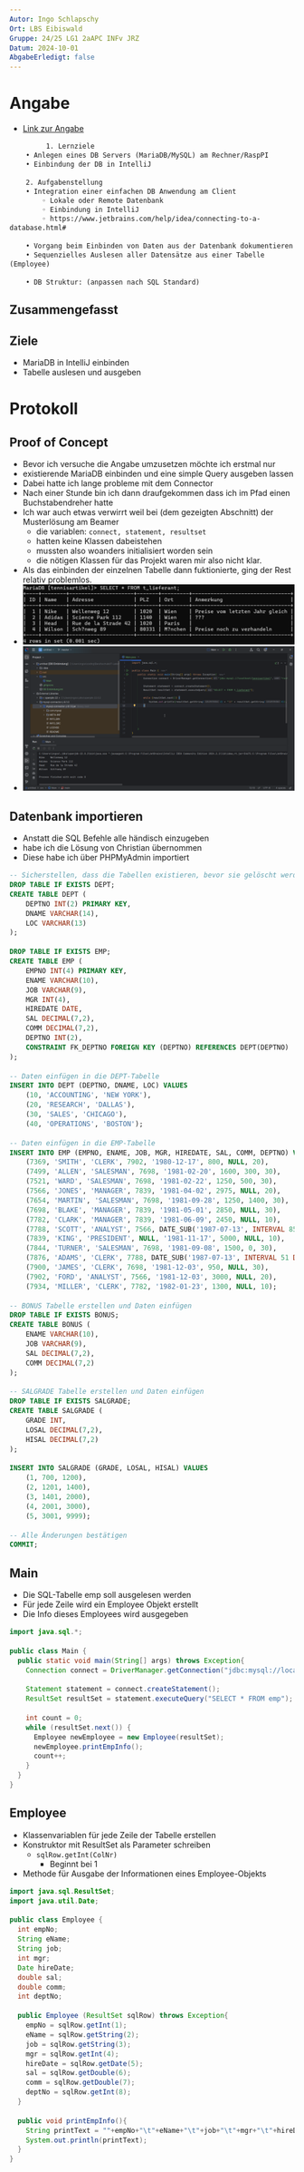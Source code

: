 ```yaml
---
Autor: Ingo Schlapschy
Ort: LBS Eibiswald
Gruppe: 24/25 LG1 2aAPC INFv JRZ
Datum: 2024-10-01
AbgabeErledigt: false
---
```

# Angabe
- [Link zur Angabe](https://www.eduvidual.at/mod/assign/view.php?id=6290148)
```
         1. Lernziele
    • Anlegen eines DB Servers (MariaDB/MySQL) am Rechner/RaspPI
    • Einbindung der DB in IntelliJ

    2. Aufgabenstellung
    • Integration einer einfachen DB Anwendung am Client
        ◦ Lokale oder Remote Datenbank
        ◦ Einbindung in IntelliJ
        ◦ https://www.jetbrains.com/help/idea/connecting-to-a-database.html#

    • Vorgang beim Einbinden von Daten aus der Datenbank dokumentieren
    • Sequenzielles Auslesen aller Datensätze aus einer Tabelle (Employee)

    • DB Struktur: (anpassen nach SQL Standard)
```
## Zusammengefasst
## Ziele
- MariaDB in IntelliJ einbinden
- Tabelle auslesen und ausgeben

# Protokoll
## Proof of Concept
- Bevor ich versuche die Angabe umzusetzen möchte ich erstmal nur
- existierende MariaDB einbinden und eine simple Query ausgeben lassen
- Dabei hatte ich lange probleme mit dem Connector
- Nach einer Stunde bin ich dann draufgekommen dass ich im Pfad einen Buchstabendreher hatte
- Ich war auch etwas verwirrt weil bei (dem gezeigten Abschnitt) der Musterlösung am Beamer
  - die variablen: `connect, statement, resultset` 
  - hatten keine Klassen dabeistehen 
  - mussten also woanders initialisiert worden sein
  - die nötigen Klassen für das Projekt waren mir also nicht klar.
- Als das einbinden der einzelnen Tabelle dann fuktionierte, ging der Rest relativ problemlos.
- ![img.png](img.png)
- ![img_1.png](img_1.png)
## Datenbank importieren
- Anstatt die SQL Befehle alle händisch einzugeben
- habe ich die Lösung von Christian übernommen
- Diese habe ich über PHPMyAdmin importiert
```SQL
-- Sicherstellen, dass die Tabellen existieren, bevor sie gelöscht werden
DROP TABLE IF EXISTS DEPT;
CREATE TABLE DEPT (
    DEPTNO INT(2) PRIMARY KEY,
    DNAME VARCHAR(14),
    LOC VARCHAR(13)
);

DROP TABLE IF EXISTS EMP;
CREATE TABLE EMP (
    EMPNO INT(4) PRIMARY KEY,
    ENAME VARCHAR(10),
    JOB VARCHAR(9),
    MGR INT(4),
    HIREDATE DATE,
    SAL DECIMAL(7,2),
    COMM DECIMAL(7,2),
    DEPTNO INT(2),
    CONSTRAINT FK_DEPTNO FOREIGN KEY (DEPTNO) REFERENCES DEPT(DEPTNO)
);

-- Daten einfügen in die DEPT-Tabelle
INSERT INTO DEPT (DEPTNO, DNAME, LOC) VALUES
    (10, 'ACCOUNTING', 'NEW YORK'),
    (20, 'RESEARCH', 'DALLAS'),
    (30, 'SALES', 'CHICAGO'),
    (40, 'OPERATIONS', 'BOSTON');

-- Daten einfügen in die EMP-Tabelle
INSERT INTO EMP (EMPNO, ENAME, JOB, MGR, HIREDATE, SAL, COMM, DEPTNO) VALUES
    (7369, 'SMITH', 'CLERK', 7902, '1980-12-17', 800, NULL, 20),
    (7499, 'ALLEN', 'SALESMAN', 7698, '1981-02-20', 1600, 300, 30),
    (7521, 'WARD', 'SALESMAN', 7698, '1981-02-22', 1250, 500, 30),
    (7566, 'JONES', 'MANAGER', 7839, '1981-04-02', 2975, NULL, 20),
    (7654, 'MARTIN', 'SALESMAN', 7698, '1981-09-28', 1250, 1400, 30),
    (7698, 'BLAKE', 'MANAGER', 7839, '1981-05-01', 2850, NULL, 30),
    (7782, 'CLARK', 'MANAGER', 7839, '1981-06-09', 2450, NULL, 10),
    (7788, 'SCOTT', 'ANALYST', 7566, DATE_SUB('1987-07-13', INTERVAL 85 DAY), 3000, NULL, 20),
    (7839, 'KING', 'PRESIDENT', NULL, '1981-11-17', 5000, NULL, 10),
    (7844, 'TURNER', 'SALESMAN', 7698, '1981-09-08', 1500, 0, 30),
    (7876, 'ADAMS', 'CLERK', 7788, DATE_SUB('1987-07-13', INTERVAL 51 DAY), 1100, NULL, 20),
    (7900, 'JAMES', 'CLERK', 7698, '1981-12-03', 950, NULL, 30),
    (7902, 'FORD', 'ANALYST', 7566, '1981-12-03', 3000, NULL, 20),
    (7934, 'MILLER', 'CLERK', 7782, '1982-01-23', 1300, NULL, 10);

-- BONUS Tabelle erstellen und Daten einfügen
DROP TABLE IF EXISTS BONUS;
CREATE TABLE BONUS (
    ENAME VARCHAR(10),
    JOB VARCHAR(9),
    SAL DECIMAL(7,2),
    COMM DECIMAL(7,2)
);

-- SALGRADE Tabelle erstellen und Daten einfügen
DROP TABLE IF EXISTS SALGRADE;
CREATE TABLE SALGRADE (
    GRADE INT,
    LOSAL DECIMAL(7,2),
    HISAL DECIMAL(7,2)
);

INSERT INTO SALGRADE (GRADE, LOSAL, HISAL) VALUES
    (1, 700, 1200),
    (2, 1201, 1400),
    (3, 1401, 2000),
    (4, 2001, 3000),
    (5, 3001, 9999);

-- Alle Änderungen bestätigen
COMMIT;
```

## Main
- Die SQL-Tabelle emp soll ausgelesen werden
- Für jede Zeile wird ein Employee Objekt erstellt
- Die Info dieses Employees wird ausgegeben
```java
import java.sql.*;

public class Main {
  public static void main(String[] args) throws Exception{
    Connection connect = DriverManager.getConnection("jdbc:mysql://localhost/scott","root","");

    Statement statement = connect.createStatement();
    ResultSet resultSet = statement.executeQuery("SELECT * FROM emp");

    int count = 0;
    while (resultSet.next()) {
      Employee newEmployee = new Employee(resultSet);
      newEmployee.printEmpInfo();
      count++;
    }
  }
}
```

## Employee
- Klassenvariablen für jede Zeile der Tabelle erstellen
- Konstruktor mit ResultSet als Parameter schreiben
  - `sqlRow.getInt(ColNr)`
    - Beginnt bei 1
- Methode für Ausgabe der Informationen eines Employee-Objekts

```java
import java.sql.ResultSet;
import java.util.Date;

public class Employee {
  int empNo;
  String eName;
  String job;
  int mgr;
  Date hireDate;
  double sal;
  double comm;
  int deptNo;

  public Employee (ResultSet sqlRow) throws Exception{
    empNo = sqlRow.getInt(1);
    eName = sqlRow.getString(2);
    job = sqlRow.getString(3);
    mgr = sqlRow.getInt(4);
    hireDate = sqlRow.getDate(5);
    sal = sqlRow.getDouble(6);
    comm = sqlRow.getDouble(7);
    deptNo = sqlRow.getInt(8);
  }

  public void printEmpInfo(){
    String printText = ""+empNo+"\t"+eName+"\t"+job+"\t"+mgr+"\t"+hireDate+"\t"+sal+"\t"+comm+"\t"+deptNo;
    System.out.println(printText);
  }
}

```
